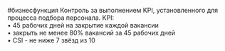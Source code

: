 #бизнесфункция 
Контроль за выполнением KPI, установленного для процесса подбора персонала. 
KPI:  
• 45 рабочих дней на закрытие каждой вакансии  
• закрыть не менее 80% вакансий за 45 рабочих дней  
• CSI - не ниже 7 звёзд из 10